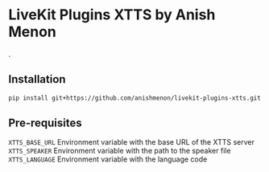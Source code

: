 # LiveKit Plugins XTTS by Anish Menon
.

## Installation

```bash
pip install git+https://github.com/anishmenon/livekit-plugins-xtts.git
```

## Pre-requisites

`XTTS_BASE_URL` Environment variable with the base URL of the XTTS server
`XTTS_SPEAKER` Environment variable with the path to the speaker file
`XTTS_LANGUAGE` Environment variable with the language code

